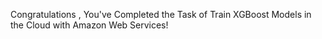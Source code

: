 Congratulations , You've Completed the Task of Train XGBoost Models in the Cloud with Amazon Web Services!
